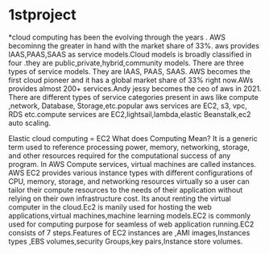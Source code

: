 # 1stproject
*cloud computing has been the evolving through the years . AWS becominng the greater in hand with the market share of 33%. aws provides IAAS,PAAS,SAAS as service models.Cloud models is broadly classified in four .they are public,private,hybrid,community models. There are three types of service models. They are IAAS, PAAS, SAAS. AWS becomes the first cloud pioneer and it has a global market share of 33% right now.AWs provides almost 200+ services.Andy jessy becomes the ceo of aws in 2021.
There are different types of service categories present in aws like compute ,network, Database, Storage,etc.popular aws services are EC2, s3, vpc, RDS etc.compute services are EC2,lightsail,lambda,elastic Beanstalk,ec2 auto scaling.

Elastic cloud computing = EC2
What does Computing Mean?
 It is a generic term used to reference processing power, memory, networking, storage, and other resources required for the computational success of any program. In AWS Compute services, virtual machines are called instances. AWS EC2 provides various instance types with different configurations of CPU, memory, storage, and networking resources virtually so a user can tailor their compute resources to the needs of their application without relying on their own infrastructure cost. Its anout renting the virtual computer in the cloud.Ec2 is manily used for hosting the web applications,virtual machines,machine learning models.EC2 is commonly used for computing purpose for seamless of web application running.EC2 consists of 7 steps.Features of EC2 instances are ,AMI images,Instances types ,EBS volumes,security Groups,key pairs,Instance store volumes.


